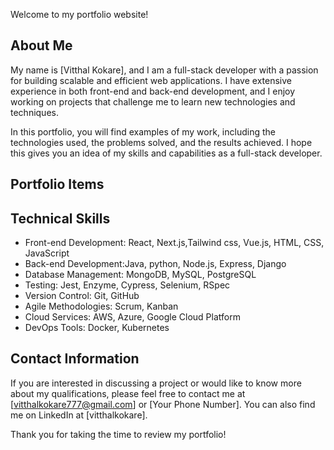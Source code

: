 Welcome to my portfolio website!

About Me
------------

My name is [Vitthal Kokare], and I am a full-stack developer with a passion for building scalable and efficient web applications. I have extensive experience in both front-end and back-end development, and I enjoy working on projects that challenge me to learn new technologies and techniques.

In this portfolio, you will find examples of my work, including the technologies used, the problems solved, and the results achieved. I hope this gives you an idea of my skills and capabilities as a full-stack developer.

Portfolio Items
-----------------


Technical Skills
----------------

* Front-end Development: React, Next.js,Tailwind css, Vue.js, HTML, CSS, JavaScript
* Back-end Development:Java, python, Node.js, Express, Django
* Database Management: MongoDB, MySQL, PostgreSQL
* Testing: Jest, Enzyme, Cypress, Selenium, RSpec
* Version Control: Git, GitHub
* Agile Methodologies: Scrum, Kanban
* Cloud Services: AWS, Azure, Google Cloud Platform
* DevOps Tools: Docker, Kubernetes

Contact Information
------------------

If you are interested in discussing a project or would like to know more about my qualifications, please feel free to contact me at [vitthalkokare777@gmail.com] or [Your Phone Number]. You can also find me on LinkedIn at [vitthalkokare].

Thank you for taking the time to review my portfolio!